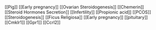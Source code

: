 [[Pig]]
[[Early pregnancy]]
[[Ovarian Steroidogenesis]]
[[Chemerin]]
[[Steroid Hormones Secretion]]
[[Infertility]]
[[Propionic acid]]
[[PCOS]]
[[Steroidogenesis]]
[[Ficus Religiosa]]
[[Early pregnancy]]
[[pituitary]]
[[Cmklr1]]
[[Gpr1]]
[[Ccrl2]]
